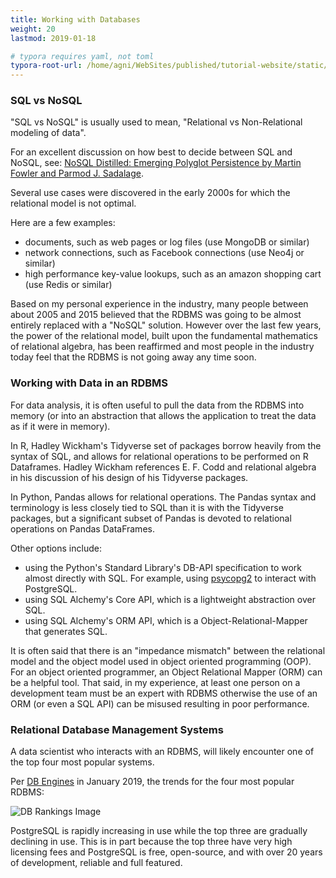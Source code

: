 ```yaml
---
title: Working with Databases
weight: 20
lastmod: 2019-01-18

# typora requires yaml, not toml
typora-root-url: /home/agni/WebSites/published/tutorial-website/static/
---
```


### SQL vs NoSQL

"SQL vs NoSQL" is usually used to mean, "Relational vs Non-Relational modeling of data".

For an excellent discussion on how best to decide between SQL and NoSQL, see: [NoSQL Distilled: Emerging Polyglot Persistence by Martin Fowler and Parmod J. Sadalage](https://www.amazon.com/NoSQL-Distilled-Emerging-Polyglot-Persistence/dp/0321826620/).

Several use cases were discovered in the early 2000s for which the relational model is not optimal.

Here are a few examples:

- documents, such as web pages or log files (use MongoDB or similar)
- network connections, such as Facebook connections (use Neo4j or similar)
- high performance key-value lookups, such as an amazon shopping cart (use Redis or similar)

Based on my personal experience in the industry, many people between about 2005 and 2015 believed that the RDBMS was going to be almost entirely replaced with a "NoSQL" solution.  However over the last few years, the power of the relational model, built upon the fundamental mathematics of relational algebra, has been reaffirmed and most people in the industry today feel that the RDBMS is not going away any time soon.

### Working with Data in an RDBMS

For data analysis, it is often useful to pull the data from the RDBMS into memory (or into an abstraction that allows the application to treat the data as if it were in memory).

In R, Hadley Wickham's Tidyverse set of packages borrow heavily from the syntax of SQL, and allows for relational operations to be performed on R Dataframes.  Hadley Wickham references E. F. Codd and relational algebra in his discussion of his design of his Tidyverse packages.

In Python, Pandas allows for relational operations.  The Pandas syntax and terminology is less closely tied to SQL than it is with the Tidyverse packages, but a significant subset of Pandas is devoted to relational operations on Pandas DataFrames.

Other options include:

- using the Python's Standard Library's DB-API specification to work almost directly with SQL.  For example, using [psycopg2](http://initd.org/psycopg/) to interact with PostgreSQL.
- using SQL Alchemy's Core API, which is a lightweight abstraction over SQL.
- using SQL Alchemy's ORM API, which is a Object-Relational-Mapper that generates SQL.

It is often said that there is an "impedance mismatch" between the relational model and the object model used in object oriented programming (OOP).  For an object oriented programmer, an Object Relational Mapper (ORM) can be a helpful tool.  That said, in my experience, at least one person on a development team must be an expert with RDBMS otherwise the use of an ORM (or even a SQL API) can be misused resulting in poor performance.

### Relational Database Management Systems

A data scientist who interacts with an RDBMS, will likely encounter one of the top four most popular systems.

Per [DB Engines](https://db-engines.com/en/ranking_trend) in January 2019, the trends for the four most popular RDBMS:

![DB Rankings Image](/images/DB-Rankings-2019-01-18.png)

PostgreSQL is rapidly increasing in use while the top three are gradually declining in use.  This is in part because the top three have very high licensing fees and PostgreSQL is free, open-source, and with over 20 years of development, reliable and full featured.